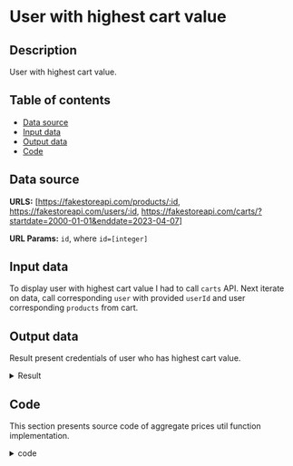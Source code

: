 # User with highest cart value

## Description

User with highest cart value.

## Table of contents

- [Data source](#data-source)
- [Input data](#input-data)
- [Output data](#output-data)
- [Code](#code)

## Data source

<b>URLS:</b> [https://fakestoreapi.com/products/:id, https://fakestoreapi.com/users/:id, https://fakestoreapi.com/carts/?startdate=2000-01-01&enddate=2023-04-07]

<b>URL Params:</b> `id`, where `id=[integer]`

## Input data

To display user with highest cart value I had to call `carts` API. Next iterate on data, call corresponding `user` with provided `userId` and user corresponding `products` from cart.

## Output data

Result present credentials of user who has highest cart value.

<details>

<summary>Result</summary>

```json
{
  "fullName": { "firstname": "john", "lastname": "doe" },
  "totalPrice": 827.25
}
```

</details>

## Code

This section presents source code of aggregate prices util function implementation.

<details>

<summary>code</summary>

```javascript
const highestCartValue = async () => {
  try {
    const carts = await getCarts();

    const result = await Promise.all(
      _.map(carts, async ({ userId, products }) => {
        const { name } = await getUser(userId);
        const prices = await Promise.all(
          _.map(products, async ({ productId }) => {
            const { price } = await getProduct(productId);
            return price;
          })
        );
        const totalPrice = prices.reduce((acc, curr) => acc + curr, 0);
        return {
          fullName: name,
          totalPrice: totalPrice,
        };
      })
    );

    const highestValueCart = _.maxBy(result, "totalPrice");

    return highestValueCart;
  } catch (err) {
    console.log(err.message);
  }
};
```

</details>
